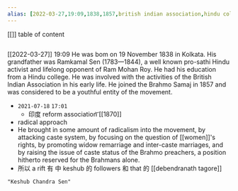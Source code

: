 ```yaml
---
alias: [2022-03-27,19:09,1838,1857,british indian association,hindu college,ramkamal sen]
---
```

[[]]
table of content
```toc
```

[[2022-03-27]] 19:09
He was bom on 19 November 1838 in Kolkata.
His grandfather was Ramkamal Sen (1783—1844), a well known pro-sathi Hindu activist and lifelong opponent of Ram Mohan Roy.
He had his education from a Hindu college.
He was involved with the activities of the British Indian Association in his early life.
He joined the Brahmo Samaj in 1857 and was considered to be a youthful entity of the movement.

- `2021-07-18`  `17:01`
	- 印度 reform association͝  [[1870]]
- radical approach
- He brought in some amount of radicalism into the movement, by attacking caste system, by focusing on the question of [[women]]'s rights, by promoting widow remarriage and inter-caste marriages, and by raising the issue of caste status of the Brahmo preachers, a position hitherto reserved for the Brahmans alone.
- 所以 a rift 有 中 keshub 的 followers 和 that 的 [[debendranath tagore]]
```query
"Keshub Chandra Sen"
```